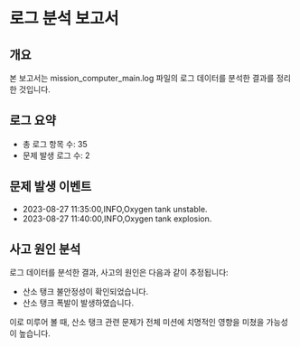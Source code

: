 # 로그 분석 보고서

## 개요
본 보고서는 mission_computer_main.log 파일의 로그 데이터를 분석한 결과를 정리한 것입니다.

## 로그 요약
- 총 로그 항목 수: 35
- 문제 발생 로그 수: 2

## 문제 발생 이벤트
- 2023-08-27 11:35:00,INFO,Oxygen tank unstable.
- 2023-08-27 11:40:00,INFO,Oxygen tank explosion.

## 사고 원인 분석
로그 데이터를 분석한 결과, 사고의 원인은 다음과 같이 추정됩니다:

- 산소 탱크 불안정성이 확인되었습니다.
- 산소 탱크 폭발이 발생하였습니다.

이로 미루어 볼 때, 산소 탱크 관련 문제가 전체 미션에 치명적인 영향을 미쳤을 가능성이 높습니다.
